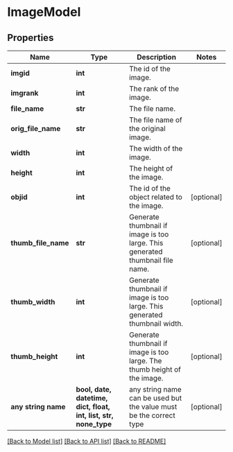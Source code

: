 # ImageModel


## Properties
Name | Type | Description | Notes
------------ | ------------- | ------------- | -------------
**imgid** | **int** | The id of the image. | 
**imgrank** | **int** | The rank of the image. | 
**file_name** | **str** | The file name. | 
**orig_file_name** | **str** | The file name of the original image. | 
**width** | **int** | The width of the image. | 
**height** | **int** | The height of the image. | 
**objid** | **int** | The id of the object related to the image. | [optional] 
**thumb_file_name** | **str** | Generate thumbnail if image is too large. This generated thumbnail file name. | [optional] 
**thumb_width** | **int** | Generate thumbnail if image is too large. This generated thumbnail width. | [optional] 
**thumb_height** | **int** | Generate thumbnail if image is too large. The thumb height of the image. | [optional] 
**any string name** | **bool, date, datetime, dict, float, int, list, str, none_type** | any string name can be used but the value must be the correct type | [optional]

[[Back to Model list]](../README.md#documentation-for-models) [[Back to API list]](../README.md#documentation-for-api-endpoints) [[Back to README]](../README.md)


